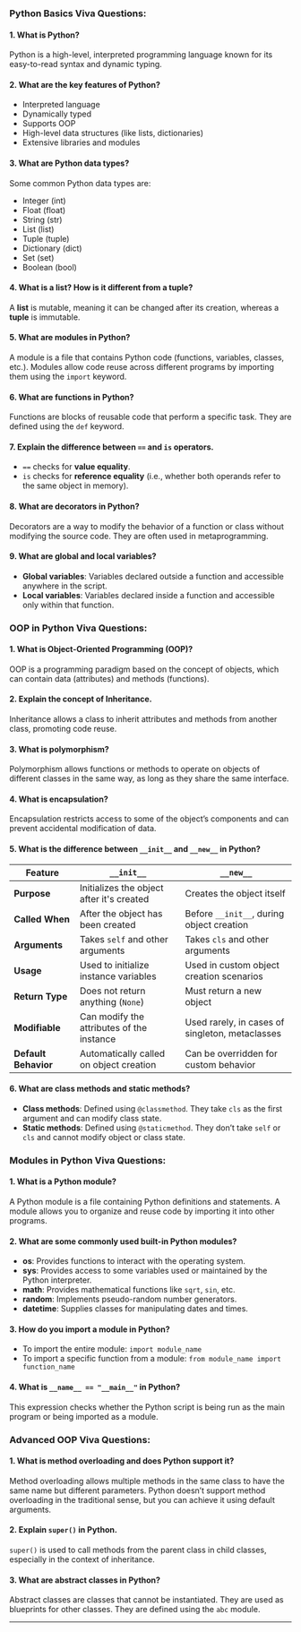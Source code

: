
### **Python Basics Viva Questions:**

#### 1. **What is Python?**
Python is a high-level, interpreted programming language known for its easy-to-read syntax and dynamic typing.

#### 2. **What are the key features of Python?**
- Interpreted language
- Dynamically typed
- Supports OOP
- High-level data structures (like lists, dictionaries)
- Extensive libraries and modules

#### 3. **What are Python data types?**
Some common Python data types are:
- Integer (int)
- Float (float)
- String (str)
- List (list)
- Tuple (tuple)
- Dictionary (dict)
- Set (set)
- Boolean (bool)

#### 4. **What is a list? How is it different from a tuple?**
A **list** is mutable, meaning it can be changed after its creation, whereas a **tuple** is immutable.

#### 5. **What are modules in Python?**
A module is a file that contains Python code (functions, variables, classes, etc.). Modules allow code reuse across different programs by importing them using the `import` keyword.

#### 6. **What are functions in Python?**
Functions are blocks of reusable code that perform a specific task. They are defined using the `def` keyword.

#### 7. **Explain the difference between `==` and `is` operators.**
- `==` checks for **value equality**.
- `is` checks for **reference equality** (i.e., whether both operands refer to the same object in memory).

#### 8. **What are decorators in Python?**
Decorators are a way to modify the behavior of a function or class without modifying the source code. They are often used in metaprogramming.

#### 9. **What are global and local variables?**
- **Global variables**: Variables declared outside a function and accessible anywhere in the script.
- **Local variables**: Variables declared inside a function and accessible only within that function.

### **OOP in Python Viva Questions:**

#### 1. **What is Object-Oriented Programming (OOP)?**
OOP is a programming paradigm based on the concept of objects, which can contain data (attributes) and methods (functions).

#### 2. **Explain the concept of Inheritance.**
Inheritance allows a class to inherit attributes and methods from another class, promoting code reuse.

#### 3. **What is polymorphism?**
Polymorphism allows functions or methods to operate on objects of different classes in the same way, as long as they share the same interface.

#### 4. **What is encapsulation?**
Encapsulation restricts access to some of the object’s components and can prevent accidental modification of data.

#### 5. **What is the difference between `__init__` and `__new__` in Python?**

| Feature                  | `__init__`                                 | `__new__`                                |
|--------------------------|--------------------------------------------|------------------------------------------|
| **Purpose**               | Initializes the object after it's created  | Creates the object itself                |
| **Called When**           | After the object has been created          | Before `__init__`, during object creation|
| **Arguments**             | Takes `self` and other arguments           | Takes `cls` and other arguments          |
| **Usage**                 | Used to initialize instance variables      | Used in custom object creation scenarios |
| **Return Type**           | Does not return anything (`None`)          | Must return a new object                 |
| **Modifiable**            | Can modify the attributes of the instance  | Used rarely, in cases of singleton, metaclasses |
| **Default Behavior**      | Automatically called on object creation    | Can be overridden for custom behavior    |

#### 6. **What are class methods and static methods?**
- **Class methods**: Defined using `@classmethod`. They take `cls` as the first argument and can modify class state.
- **Static methods**: Defined using `@staticmethod`. They don’t take `self` or `cls` and cannot modify object or class state.

### **Modules in Python Viva Questions:**

#### 1. **What is a Python module?**
A Python module is a file containing Python definitions and statements. A module allows you to organize and reuse code by importing it into other programs.

#### 2. **What are some commonly used built-in Python modules?**
- **os**: Provides functions to interact with the operating system.
- **sys**: Provides access to some variables used or maintained by the Python interpreter.
- **math**: Provides mathematical functions like `sqrt`, `sin`, etc.
- **random**: Implements pseudo-random number generators.
- **datetime**: Supplies classes for manipulating dates and times.

#### 3. **How do you import a module in Python?**
- To import the entire module: `import module_name`
- To import a specific function from a module: `from module_name import function_name`

#### 4. **What is `__name__ == "__main__"` in Python?**
This expression checks whether the Python script is being run as the main program or being imported as a module.

### **Advanced OOP Viva Questions:**

#### 1. **What is method overloading and does Python support it?**
Method overloading allows multiple methods in the same class to have the same name but different parameters. Python doesn’t support method overloading in the traditional sense, but you can achieve it using default arguments.

#### 2. **Explain `super()` in Python.**
`super()` is used to call methods from the parent class in child classes, especially in the context of inheritance.

#### 3. **What are abstract classes in Python?**
Abstract classes are classes that cannot be instantiated. They are used as blueprints for other classes. They are defined using the `abc` module.

---

